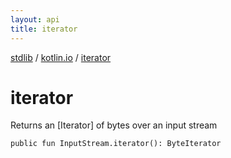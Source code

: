 ```yaml
---
layout: api
title: iterator
---
```

[stdlib](../index.md) / [kotlin.io](index.md) / [iterator](iterator.md)

# iterator
Returns an [Iterator] of bytes over an input stream
```
public fun InputStream.iterator(): ByteIterator
```

